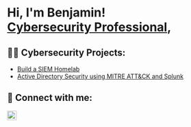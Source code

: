 <h1>Hi, I'm Benjamin! <br/><a href="https://www.linkedin.com/in/benjamin-ebright/">Cybersecurity Professional</a>, 
<h2>👨‍💻 Cybersecurity Projects:</h2>

 
  - [Build a SIEM Homelab](https://github.com/ebrightben/SIEM-HomeLab/)
  - [Active Directory Security using MITRE ATT&CK and Splunk](https://github.com/ebrightben/Active-Directory-Security-and-Monitoring-with-MITRE-ATT-CK-and-Splunk/blob/main/README.md)
  


<h2> 🤳 Connect with me:</h2>

[<img align="left" alt="Benjamin Ebright | LinkedIn" width="22px" src="https://cdn.jsdelivr.net/npm/simple-icons@v3/icons/linkedin.svg" />](https://www.linkedin.com/in/benjamin-ebright/)






<!--

-->
